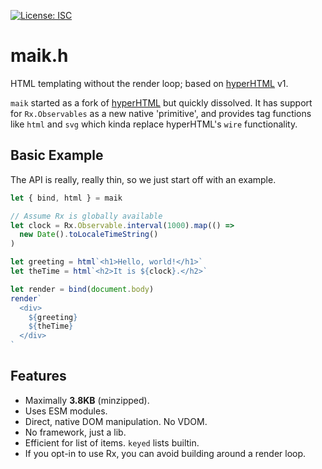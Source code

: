 [![License: ISC](https://img.shields.io/badge/License-ISC-yellow.svg)](https://opensource.org/licenses/ISC)

# maik.h

HTML templating without the render loop; based on
[hyperHTML](https://github.com/WebReflection/hyperHTML) v1.

`maik` started as a fork of
[hyperHTML](https://github.com/WebReflection/hyperHTML) but quickly
dissolved. It has support for `Rx.Observables` as a new native 'primitive',
and provides tag functions like `html` and `svg` which kinda replace
hyperHTML's `wire` functionality.

## Basic Example

The API is really, really thin, so we just start off with an example.

```js
let { bind, html } = maik

// Assume Rx is globally available
let clock = Rx.Observable.interval(1000).map(() =>
  new Date().toLocaleTimeString()
)

let greeting = html`<h1>Hello, world!</h1>`
let theTime = html`<h2>It is ${clock}.</h2>`

let render = bind(document.body)
render`
  <div>
    ${greeting}
    ${theTime}
  </div>
`
```

## Features

* Maximally **3.8KB** (minzipped).
* Uses ESM modules.
* Direct, native DOM manipulation. No VDOM.
* No framework, just a lib.
* Efficient for list of items. `keyed` lists builtin.
* If you opt-in to use Rx, you can avoid building around a render loop.
